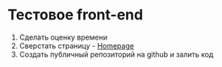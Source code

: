# Тестовое front-end

1. Сделать оценку времени
2. Сверстать страницу - [Homepage](https://github.com/aqjw/front-end-test/blob/main/Homepage.psd)
3. Создать публичный репозиторий на github и залить код

